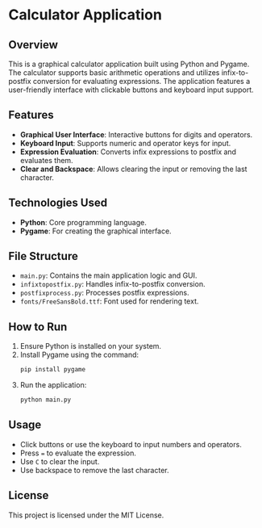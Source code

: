 # Calculator Application

## Overview
This is a graphical calculator application built using Python and Pygame. The calculator supports basic arithmetic operations and utilizes infix-to-postfix conversion for evaluating expressions. The application features a user-friendly interface with clickable buttons and keyboard input support.

## Features
- **Graphical User Interface**: Interactive buttons for digits and operators.
- **Keyboard Input**: Supports numeric and operator keys for input.
- **Expression Evaluation**: Converts infix expressions to postfix and evaluates them.
- **Clear and Backspace**: Allows clearing the input or removing the last character.

## Technologies Used
- **Python**: Core programming language.
- **Pygame**: For creating the graphical interface.

## File Structure
- `main.py`: Contains the main application logic and GUI.
- `infixtopostfix.py`: Handles infix-to-postfix conversion.
- `postfixprocess.py`: Processes postfix expressions.
- `fonts/FreeSansBold.ttf`: Font used for rendering text.

## How to Run
1. Ensure Python is installed on your system.
2. Install Pygame using the command:
   ```bash
   pip install pygame
   ```
3. Run the application:
   ```bash
   python main.py
   ```

## Usage
- Click buttons or use the keyboard to input numbers and operators.
- Press `=` to evaluate the expression.
- Use `C` to clear the input.
- Use backspace to remove the last character.

## License
This project is licensed under the MIT License.


